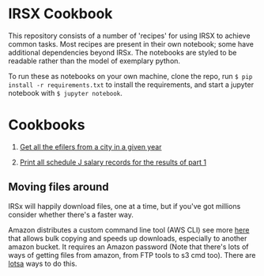 # IRSX Cookbook

This repository consists of a number of 'recipes' for using IRSX to achieve common tasks. Most recipes are present in their own notebook; some have additional dependencies beyond IRSx. The notebooks are styled to be readable rather than the model of exemplary python.

To run these as notebooks on your own machine, clone the repo, run `$ pip install -r requirements.txt` to install the requirements, and start a jupyter notebook with `$ jupyter notebook`.


# Cookbooks

1. [Get all the efilers from a city in a given year](https://github.com/jsfenfen/irsx_cookbook/blob/master/1.get_filers_from_year_city.ipynb)

2. [Print all schedule J salary records for the results of part 1](https://github.com/jsfenfen/irsx_cookbook/blob/master/2.simple_csv_output.ipynb)



## Moving files around

IRSx will happily download files, one at a time, but if you've got millions consider whether there's a faster way. 

Amazon distributes a custom command line tool (AWS CLI) see more [here](https://docs.aws.amazon.com/cli/latest/userguide/cli-chap-welcome.html) that allows bulk copying and speeds up downloads, especially to another amazon bucket. It requires an Amazon password (Note that there's lots of ways of getting files from amazon, from FTP tools to s3 cmd too). There are [lotsa](https://stackoverflow.com/a/4721264) ways to do this.